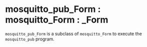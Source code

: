 # mosquitto_pub_Form : mosquitto_Form : \_Form

`mosquitto_pub_Form` is a subclass of `mosquitto_Form` to execute the `mosquitto_pub` program.
